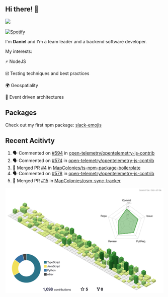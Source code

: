 ## Hi there! 👋

<p>
  <img src="https://github-readme-stats.vercel.app/api?username=syncush&theme=tokyonight">
</p>

[![Spotify](https://novatorem-rust.vercel.app/api/spotify)](https://open.spotify.com/user/syncush)

I'm **Daniel** and I'm a team leader and a backend software developer.

My interests:

⚡ NodeJS

☑️ Testing techniques and best practices

🌍 Geospatiality

🧠 Event driven architectures

## Packages
Check out my first npm package: [slack-emojis](https://www.npmjs.com/package/slack-emojis)

## Recent Acitivty
<!--START_SECTION:activity-->
1. 🗣 Commented on [#594](https://github.com/open-telemetry/opentelemetry-js-contrib/issues/594) in [open-telemetry/opentelemetry-js-contrib](https://github.com/open-telemetry/opentelemetry-js-contrib)
2. 🗣 Commented on [#574](https://github.com/open-telemetry/opentelemetry-js-contrib/issues/574) in [open-telemetry/opentelemetry-js-contrib](https://github.com/open-telemetry/opentelemetry-js-contrib)
3. 🎉 Merged PR [#4](https://github.com/MapColonies/ts-npm-package-boilerplate/pull/4) in [MapColonies/ts-npm-package-boilerplate](https://github.com/MapColonies/ts-npm-package-boilerplate)
4. 🗣 Commented on [#578](https://github.com/open-telemetry/opentelemetry-js-contrib/issues/578) in [open-telemetry/opentelemetry-js-contrib](https://github.com/open-telemetry/opentelemetry-js-contrib)
5. 🎉 Merged PR [#15](https://github.com/MapColonies/osm-sync-tracker/pull/15) in [MapColonies/osm-sync-tracker](https://github.com/MapColonies/osm-sync-tracker)
<!--END_SECTION:activity-->

![contrib](./profile-3d-contrib/profile-green-animate.svg)
